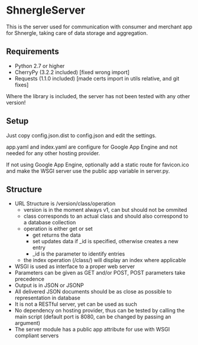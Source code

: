 ShnergleServer
==============

This is the server used for communication with consumer and merchant app for Shnergle, taking care of data storage and aggregation.

Requirements
------------

 * Python 2.7 or higher
 * CherryPy (3.2.2 included) [fixed wrong import]
 * Requests (1.1.0 included) [made certs import in utils relative, and git fixes]

Where the library is included, the server has not been tested with any other version!


Setup
-----

Just copy config.json.dist to config.json and edit the settings.

app.yaml and index.yaml are configure for Google App Engine and not needed for any other hosting provider.

If not using Google App Engine, optionally add a static route for favicon.ico and make the WSGI server use the public app variable in server.py.


Structure
---------
 
 * URL Structure is /version/class/operation
   * version is in the moment always v1, can but should not be ommited
   * class corresponds to an actual class and should also correspond to a database collection
   * operation is either get or set
     * get returns the data
     * set updates data if _id is specified, otherwise creates a new entry
	 * _id is the parameter to identify entries
   * the index operation (/class/) will display an index where applicable
 * WSGI is used as interface to a proper web server
 * Parameters can be given as GET and/or POST, POST parameters take precedence
 * Output is in JSON or JSONP
 * All delivered JSON documents should be as close as possible to representation in database
 * It is not a RESTful server, yet can be used as such
 * No dependency on hosting provider, thus can be tested by calling the main script (default port is 8080, can be changed by passing an argument)
 * The server module has a public app attribute for use with WSGI compliant servers
